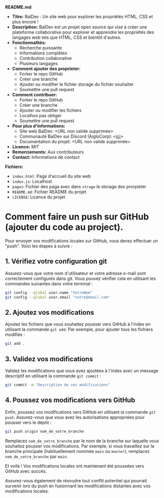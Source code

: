 
**README.md**

* **Titre:** BalDev : Un site web pour explorer les propriétés HTML, CSS et plus encore !
* **Description:** BalDev est un projet open source qui vise à créer une plateforme collaborative pour explorer et apprendre les propriétés des langages web tels que HTML, CSS et bientôt d'autres.
* **Fonctionnalités:**
    * Recherche puissante
    * Informations complètes
    * Contribution collaborative
    * Plusieurs langages
* **Comment ajouter des proprieter:**
    * Forker le repo GitHub
    * Créer une branche
    * Ajouter ou modifier le fichier storage du fichier souhaiter
    * Soumettre une pull request    
* **Comment contribuer:**
    * Forker le repo GitHub
    * Créer une branche
    * Ajouter ou modifier les fichiers
    * Localhos pas obliger 
    * Soumettre une pull request
* **Pour plus d'informations:**
    * Site web BalDev: <URL non valide supprimée>
    * Communauté BalDev sur Discord (AigloCorp): <[ici](https://discord.gg/TX2RHZkk9x)>
    * Documentation du projet: <URL non valide supprimée>
* **Licence:** MIT
* **Remerciements:** Aux contributeurs
* **Contact:** Informations de contact

**Fichiers:**

* `index.html`: Page d'accueil du site web
* `index.js`: Localhost
* `pages`: Fichier des paga avec dans `strage` le storage des prorpieter
* `README.md`: Fichier README du projet
* `LICENSE`: Licence du projet


# Comment faire un push sur GitHub (ajouter du code au project).

Pour envoyer vos modifications locales sur GitHub, vous devez effectuer un "push". Voici les étapes à suivre :

## 1. Vérifiez votre configuration git

Assurez-vous que votre nom d'utilisateur et votre adresse e-mail sont correctement configurés dans git. Vous pouvez vérifier cela en utilisant les commandes suivantes dans votre terminal :

```bash
git config --global user.name "VotreNom"
git config --global user.email "votre@email.com"
```

## 2. Ajoutez vos modifications

Ajoutez les fichiers que vous souhaitez pousser vers GitHub à l'index en utilisant la commande `git add`. Par exemple, pour ajouter tous les fichiers modifiés :

```bash
git add .
```

## 3. Validez vos modifications

Validez les modifications que vous avez ajoutées à l'index avec un message descriptif en utilisant la commande `git commit` :

```bash
git commit -m "Description de vos modifications"
```

## 4. Poussez vos modifications vers GitHub

Enfin, poussez vos modifications vers GitHub en utilisant la commande `git push`. Assurez-vous que vous avez les autorisations appropriées pour pousser vers le dépôt :

```bash
git push origin nom_de_votre_branche
```

Remplacez `nom_de_votre_branche` par le nom de la branche sur laquelle vous souhaitez pousser vos modifications. Par exemple, si vous travaillez sur la branche principale (habituellement nommée `main` ou `master`), remplacez `nom_de_votre_branche` par `main`.

Et voilà ! Vos modifications locales ont maintenant été poussées vers GitHub avec succès.

Assurez-vous également de résoudre tout conflit potentiel qui pourrait survenir lors du push en fusionnant les modifications distantes avec vos modifications locales.
